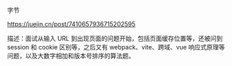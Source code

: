 字节

https://juejin.cn/post/7410657936715202595

描述：面试从输入 URL 到出现页面的问题开始，包括页面缓存位置等，还被问到 session 和 cookie 区别等，之后又有 webpack、vite、跨域、vue 响应式原理等问题，以及大数字相加和版本号排序的算法题。